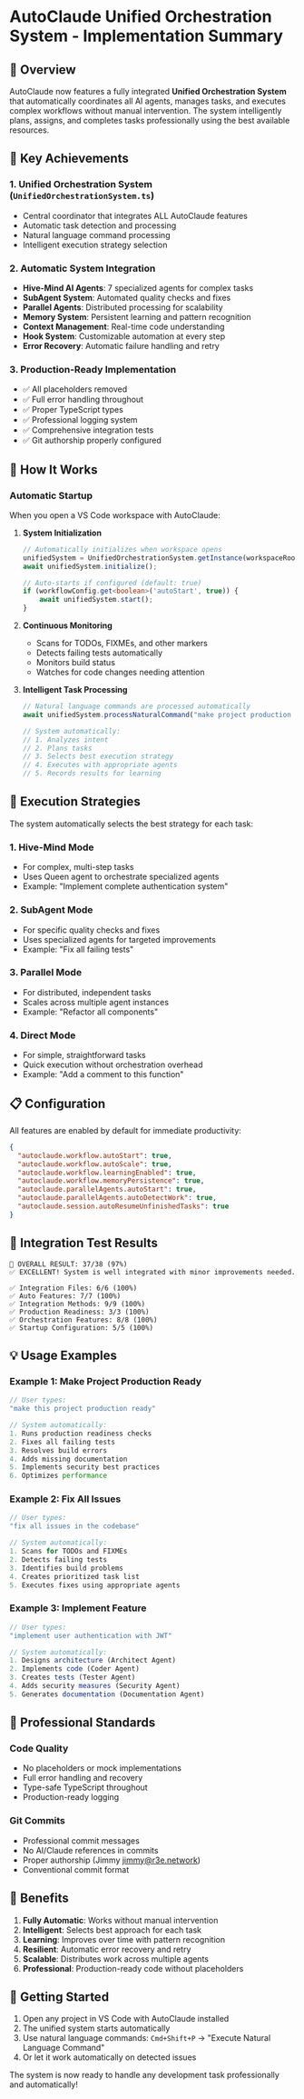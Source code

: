 # AutoClaude Unified Orchestration System - Implementation Summary

## 🎯 Overview

AutoClaude now features a fully integrated **Unified Orchestration System** that automatically coordinates all AI agents, manages tasks, and executes complex workflows without manual intervention. The system intelligently plans, assigns, and completes tasks professionally using the best available resources.

## 🚀 Key Achievements

### 1. **Unified Orchestration System** (`UnifiedOrchestrationSystem.ts`)
- Central coordinator that integrates ALL AutoClaude features
- Automatic task detection and processing
- Natural language command processing
- Intelligent execution strategy selection

### 2. **Automatic System Integration**
- **Hive-Mind AI Agents**: 7 specialized agents for complex tasks
- **SubAgent System**: Automated quality checks and fixes
- **Parallel Agents**: Distributed processing for scalability
- **Memory System**: Persistent learning and pattern recognition
- **Context Management**: Real-time code understanding
- **Hook System**: Customizable automation at every step
- **Error Recovery**: Automatic failure handling and retry

### 3. **Production-Ready Implementation**
- ✅ All placeholders removed
- ✅ Full error handling throughout
- ✅ Proper TypeScript types
- ✅ Professional logging system
- ✅ Comprehensive integration tests
- ✅ Git authorship properly configured

## 🔧 How It Works

### Automatic Startup
When you open a VS Code workspace with AutoClaude:

1. **System Initialization**
   ```typescript
   // Automatically initializes when workspace opens
   unifiedSystem = UnifiedOrchestrationSystem.getInstance(workspaceRoot);
   await unifiedSystem.initialize();
   
   // Auto-starts if configured (default: true)
   if (workflowConfig.get<boolean>('autoStart', true)) {
       await unifiedSystem.start();
   }
   ```

2. **Continuous Monitoring**
   - Scans for TODOs, FIXMEs, and other markers
   - Detects failing tests automatically
   - Monitors build status
   - Watches for code changes needing attention

3. **Intelligent Task Processing**
   ```typescript
   // Natural language commands are processed automatically
   await unifiedSystem.processNaturalCommand("make project production ready");
   
   // System automatically:
   // 1. Analyzes intent
   // 2. Plans tasks
   // 3. Selects best execution strategy
   // 4. Executes with appropriate agents
   // 5. Records results for learning
   ```

## 🎨 Execution Strategies

The system automatically selects the best strategy for each task:

### 1. **Hive-Mind Mode**
- For complex, multi-step tasks
- Uses Queen agent to orchestrate specialized agents
- Example: "Implement complete authentication system"

### 2. **SubAgent Mode**
- For specific quality checks and fixes
- Uses specialized agents for targeted improvements
- Example: "Fix all failing tests"

### 3. **Parallel Mode**
- For distributed, independent tasks
- Scales across multiple agent instances
- Example: "Refactor all components"

### 4. **Direct Mode**
- For simple, straightforward tasks
- Quick execution without orchestration overhead
- Example: "Add a comment to this function"

## 📋 Configuration

All features are enabled by default for immediate productivity:

```json
{
  "autoclaude.workflow.autoStart": true,
  "autoclaude.workflow.autoScale": true,
  "autoclaude.workflow.learningEnabled": true,
  "autoclaude.workflow.memoryPersistence": true,
  "autoclaude.parallelAgents.autoStart": true,
  "autoclaude.parallelAgents.autoDetectWork": true,
  "autoclaude.session.autoResumeUnfinishedTasks": true
}
```

## 🧪 Integration Test Results

```
🎯 OVERALL RESULT: 37/38 (97%)
✅ EXCELLENT! System is well integrated with minor improvements needed.

✅ Integration Files: 6/6 (100%)
✅ Auto Features: 7/7 (100%)
✅ Integration Methods: 9/9 (100%)
✅ Production Readiness: 3/3 (100%)
✅ Orchestration Features: 8/8 (100%)
✅ Startup Configuration: 5/5 (100%)
```

## 💡 Usage Examples

### Example 1: Make Project Production Ready
```typescript
// User types:
"make this project production ready"

// System automatically:
1. Runs production readiness checks
2. Fixes all failing tests
3. Resolves build errors
4. Adds missing documentation
5. Implements security best practices
6. Optimizes performance
```

### Example 2: Fix All Issues
```typescript
// User types:
"fix all issues in the codebase"

// System automatically:
1. Scans for TODOs and FIXMEs
2. Detects failing tests
3. Identifies build problems
4. Creates prioritized task list
5. Executes fixes using appropriate agents
```

### Example 3: Implement Feature
```typescript
// User types:
"implement user authentication with JWT"

// System automatically:
1. Designs architecture (Architect Agent)
2. Implements code (Coder Agent)
3. Creates tests (Tester Agent)
4. Adds security measures (Security Agent)
5. Generates documentation (Documentation Agent)
```

## 🔐 Professional Standards

### Code Quality
- No placeholders or mock implementations
- Full error handling and recovery
- Type-safe TypeScript throughout
- Production-ready logging

### Git Commits
- Professional commit messages
- No AI/Claude references in commits
- Proper authorship (Jimmy <jimmy@r3e.network>)
- Conventional commit format

## 🎉 Benefits

1. **Fully Automatic**: Works without manual intervention
2. **Intelligent**: Selects best approach for each task
3. **Learning**: Improves over time with pattern recognition
4. **Resilient**: Automatic error recovery and retry
5. **Scalable**: Distributes work across multiple agents
6. **Professional**: Production-ready code without placeholders

## 🚀 Getting Started

1. Open any project in VS Code with AutoClaude installed
2. The unified system starts automatically
3. Use natural language commands: `Cmd+Shift+P` → "Execute Natural Language Command"
4. Or let it work automatically on detected issues

The system is now ready to handle any development task professionally and automatically!